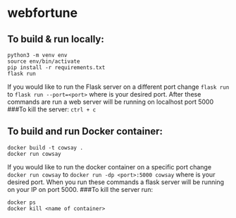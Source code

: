 # webfortune
## To build & run locally:
```
python3 -m venv env
source env/bin/activate
pip install -r requirements.txt
flask run
```
If you would like to run the Flask server on a different port change `flask run` to `flask run --port=<port>` where <port> is your desired port.
After these commands are run a web server will be running on localhost port 5000
###To kill the server:
`ctrl + c`
## To build and run Docker container:
```
docker build -t cowsay .
docker run cowsay
```
If you would like to run the docker container on a specific port change `docker run cowsay` to `docker run -dp <port>:5000 cowsay` where <port> is your desired port.
When you run these commands a flask server will be running on your IP on port 5000.
###To kill the server run:
```
docker ps
docker kill <name of container>
```
